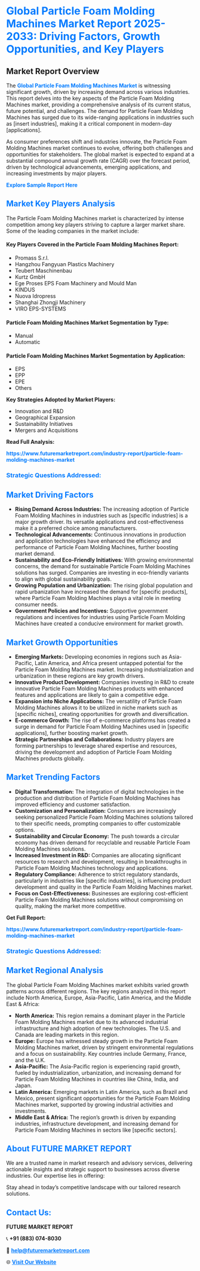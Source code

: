<h1 style="color: #007BFF;">Global Particle Foam Molding Machines Market Report 2025-2033: Driving Factors, Growth Opportunities, and Key Players</h1>

<section id="overview">
<h2>Market Report Overview</h2>
<p>The <a href="https://www.futuremarketreport.com/industry-report/particle-foam-molding-machines-market" style="color: #007BFF; text-decoration: none;"><strong>Global Particle Foam Molding Machines Market</strong></a> is witnessing significant growth, driven by increasing demand across various industries. This report delves into the key aspects of the Particle Foam Molding Machines market, providing a comprehensive analysis of its current status, future potential, and challenges. The demand for Particle Foam Molding Machines has surged due to its wide-ranging applications in industries such as [insert industries], making it a critical component in modern-day [applications].</p>
<p>As consumer preferences shift and industries innovate, the Particle Foam Molding Machines market continues to evolve, offering both challenges and opportunities for stakeholders. The global market is expected to expand at a substantial compound annual growth rate (CAGR) over the forecast period, driven by technological advancements, emerging applications, and increasing investments by major players.</p>
</section>

<section id="overview">
<p><a href="https://www.futuremarketreport.com/request-sample/reportId=92077" style="color: #007BFF; text-decoration: none;"><strong>Explore Sample Report Here</strong></a></p>
</section>

<section id="key-players">
<h2 style="color: #007BFF;">Market Key Players Analysis</h2>
<p>The Particle Foam Molding Machines market is characterized by intense competition among key players striving to capture a larger market share. Some of the leading companies in the market include:</p>
<h4>Key Players Covered in the Particle Foam Molding Machines Report:</h4>
<ul><li>Promass S.r.l.</li><li>Hangzhou Fangyuan Plastics Machinery</li><li>Teubert Maschinenbau</li><li>Kurtz GmbH</li><li>Ege Proses EPS Foam Machinery and Mould Man</li><li>KINDUS</li><li>Nuova Idropress</li><li>Shanghai Zhongji Machinery</li><li>VIRO EPS-SYSTEMS</li></ul>
<h4>Particle Foam Molding Machines Market Segmentation by Type:</h4>
<ul><li>Manual</li><li>Automatic</li></ul>

<h4>Particle Foam Molding Machines Market Segmentation by Application:</h4>
<ul><li>EPS</li><li>EPP</li><li>EPE</li><li>Others</li></ul>
<p><strong>Key Strategies Adopted by Market Players:</strong></p>
<ul>
<li>Innovation and R&D</li>
<li>Geographical Expansion</li>
<li>Sustainability Initiatives</li>
<li>Mergers and Acquisitions</li>
</ul>
</section>

<section>
<p><strong>Read Full Analysis: </strong></p><a href="https://www.futuremarketreport.com/industry-report/particle-foam-molding-machines-market" style="color: #007BFF; text-decoration: none;"><strong>https://www.futuremarketreport.com/industry-report/particle-foam-molding-machines-market</strong></a>
<h3 style="color: #007BFF;">Strategic Questions Addressed:</h3>
</section>

<section id="driving-factors">
<h2 style="color: #007BFF;">Market Driving Factors</h2>
<ul>
<li><strong>Rising Demand Across Industries:</strong> The increasing adoption of Particle Foam Molding Machines in industries such as [specific industries] is a major growth driver. Its versatile applications and cost-effectiveness make it a preferred choice among manufacturers.</li>
<li><strong>Technological Advancements:</strong> Continuous innovations in production and application technologies have enhanced the efficiency and performance of Particle Foam Molding Machines, further boosting market demand.</li>
<li><strong>Sustainability and Eco-Friendly Initiatives:</strong> With growing environmental concerns, the demand for sustainable Particle Foam Molding Machines solutions has surged. Companies are investing in eco-friendly variants to align with global sustainability goals.</li>
<li><strong>Growing Population and Urbanization:</strong> The rising global population and rapid urbanization have increased the demand for [specific products], where Particle Foam Molding Machines plays a vital role in meeting consumer needs.</li>
<li><strong>Government Policies and Incentives:</strong> Supportive government regulations and incentives for industries using Particle Foam Molding Machines have created a conducive environment for market growth.</li>
</ul>
</section>

<section id="growth-opportunities">
<h2 style="color: #007BFF;">Market Growth Opportunities</h2>
<ul>
<li><strong>Emerging Markets:</strong> Developing economies in regions such as Asia-Pacific, Latin America, and Africa present untapped potential for the Particle Foam Molding Machines market. Increasing industrialization and urbanization in these regions are key growth drivers.</li>
<li><strong>Innovative Product Development:</strong> Companies investing in R&D to create innovative Particle Foam Molding Machines products with enhanced features and applications are likely to gain a competitive edge.</li>
<li><strong>Expansion into Niche Applications:</strong> The versatility of Particle Foam Molding Machines allows it to be utilized in niche markets such as [specific niches], creating opportunities for growth and diversification.</li>
<li><strong>E-commerce Growth:</strong> The rise of e-commerce platforms has created a surge in demand for Particle Foam Molding Machines used in [specific applications], further boosting market growth.</li>
<li><strong>Strategic Partnerships and Collaborations:</strong> Industry players are forming partnerships to leverage shared expertise and resources, driving the development and adoption of Particle Foam Molding Machines products globally.</li>
</ul>
</section>

<section id="trending-factors">
<h2 style="color: #007BFF;">Market Trending Factors</h2>
<ul>
<li><strong>Digital Transformation:</strong> The integration of digital technologies in the production and distribution of Particle Foam Molding Machines has improved efficiency and customer satisfaction.</li>
<li><strong>Customization and Personalization:</strong> Consumers are increasingly seeking personalized Particle Foam Molding Machines solutions tailored to their specific needs, prompting companies to offer customizable options.</li>
<li><strong>Sustainability and Circular Economy:</strong> The push towards a circular economy has driven demand for recyclable and reusable Particle Foam Molding Machines solutions.</li>
<li><strong>Increased Investment in R&D:</strong> Companies are allocating significant resources to research and development, resulting in breakthroughs in Particle Foam Molding Machines technology and applications.</li>
<li><strong>Regulatory Compliance:</strong> Adherence to strict regulatory standards, particularly in industries like [specific industries], is influencing product development and quality in the Particle Foam Molding Machines market.</li>
<li><strong>Focus on Cost-Effectiveness:</strong> Businesses are exploring cost-efficient Particle Foam Molding Machines solutions without compromising on quality, making the market more competitive.</li>
</ul>
</section>

<section>
<p><strong>Get Full Report: </strong></p><a href="https://www.futuremarketreport.com/industry-report/particle-foam-molding-machines-market" style="color: #007BFF; text-decoration: none;"><strong>https://www.futuremarketreport.com/industry-report/particle-foam-molding-machines-market</strong></a>
<h3 style="color: #007BFF;">Strategic Questions Addressed:</h3>
</section>


<section id="regional-analysis">
<h2 style="color: #007BFF;">Market Regional Analysis</h2>
<p>The global Particle Foam Molding Machines market exhibits varied growth patterns across different regions. The key regions analyzed in this report include North America, Europe, Asia-Pacific, Latin America, and the Middle East & Africa:</p>
<ul>
<li><strong>North America:</strong> This region remains a dominant player in the Particle Foam Molding Machines market due to its advanced industrial infrastructure and high adoption of new technologies. The U.S. and Canada are leading markets in this region.</li>
<li><strong>Europe:</strong> Europe has witnessed steady growth in the Particle Foam Molding Machines market, driven by stringent environmental regulations and a focus on sustainability. Key countries include Germany, France, and the U.K.</li>
<li><strong>Asia-Pacific:</strong> The Asia-Pacific region is experiencing rapid growth, fueled by industrialization, urbanization, and increasing demand for Particle Foam Molding Machines in countries like China, India, and Japan.</li>
<li><strong>Latin America:</strong> Emerging markets in Latin America, such as Brazil and Mexico, present significant opportunities for the Particle Foam Molding Machines market, supported by growing industrial activities and investments.</li>
<li><strong>Middle East & Africa:</strong> The region’s growth is driven by expanding industries, infrastructure development, and increasing demand for Particle Foam Molding Machines in sectors like [specific sectors].</li>
</ul>
</section>

<footer>
<h2 style="color: #007BFF;">About FUTURE MARKET REPORT</h2>
<p>We are a trusted name in market research and advisory services, delivering actionable insights and strategic support to businesses across diverse industries. Our expertise lies in offering:</p>

<p>Stay ahead in today’s competitive landscape with our tailored research solutions.</p>

<h2 style="color: #007BFF;">Contact Us:</h2>
<p><strong>FUTURE MARKET REPORT</strong></p>
<p>📞 <strong>+91 (883) 074-8030</strong></p>
<p>📧 <strong><a href="mailto:help@futuremarketreport.com" style="color: #007BFF;">help@futuremarketreport.com</a></strong></p>
<p>🌐 <strong><a href="https://www.futuremarketreport.com/" style="color: #007BFF;">Visit Our Website</a></strong></p>
</footer>